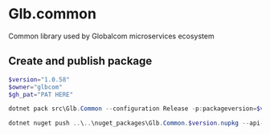 # Glb.common

Common library used by Globalcom microservices ecosystem

## Create and publish package

```powershell
$version="1.0.58"
$owner="glbcom"
$gh_pat="PAT HERE"

dotnet pack src\Glb.Common --configuration Release -p:packageversion=$version -p:RepositoryUrl=https://github.com/glbcom/glb.common -o ..\..\nuget_packages

dotnet nuget push ..\..\nuget_packages\Glb.Common.$version.nupkg --api-key $gh_pat --source "glbgithub"

```

